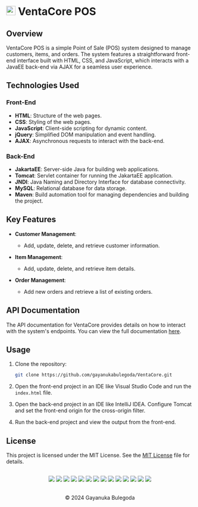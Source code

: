 # <img src="https://raw.githubusercontent.com/Tarikul-Islam-Anik/Animated-Fluent-Emojis/master/Emojis/Symbols/Bubbles.png" alt="Bubbles" width="25" height="25" /> VentaCore POS

## Overview

VentaCore POS is a simple Point of Sale (POS) system designed to manage customers, items, and orders. 
The system features a straightforward front-end interface built with HTML, CSS, and JavaScript, 
which interacts with a JavaEE back-end via AJAX for a seamless user experience.

## Technologies Used

### Front-End
- **HTML**: Structure of the web pages.
- **CSS**: Styling of the web pages.
- **JavaScript**: Client-side scripting for dynamic content.
- **jQuery**: Simplified DOM manipulation and event handling.
- **AJAX**: Asynchronous requests to interact with the back-end.

### Back-End
- **JakartaEE**: Server-side Java for building web applications.
- **Tomcat**: Servlet container for running the JakartaEE application.
- **JNDI**: Java Naming and Directory Interface for database connectivity.
- **MySQL**: Relational database for data storage.
- **Maven**: Build automation tool for managing dependencies and building the project.

## Key Features

- **Customer Management**:
  - Add, update, delete, and retrieve customer information.

- **Item Management**:
  - Add, update, delete, and retrieve item details.

- **Order Management**:
  - Add new orders and retrieve a list of existing orders.
 
## API Documentation

The API documentation for VentaCore provides details on how to interact with the system's endpoints. You can view the full documentation [here](https://documenter.getpostman.com/view/35385574/2sA3s3Fq9N).

## Usage

1. Clone the repository:
   ```bash
   git clone https://github.com/gayanukabulegoda/VentaCore.git

2. Open the front-end project in an IDE like Visual Studio Code and run the `index.html` file.
   
3. Open the back-end project in an IDE like IntelliJ IDEA. Configure Tomcat and set the front-end origin for the cross-origin filter.
   
4. Run the back-end project and view the output from the front-end.

## License

This project is licensed under the MIT License. See the [MIT License](LICENSE) file for details.

##
<div align="center">
<a href="https://github.com/gayanukabulegoda" target="blank"><img src = "https://img.shields.io/badge/GitHub-100000?style=for-the-badge&logo=github&logoColor=white"></a>
<a href="https://git-scm.com/" target="blank"><img src = "https://img.shields.io/badge/Git-100000?style=for-the-badge&logo=git&logoColor=white"></a>
<a href="https://html.com/html5/" target="_blank"><img src = "https://img.shields.io/badge/HTML5-100000?style=for-the-badge&logo=HTML5&logoColor=white"></a>
<a href="https://css3.com/" target="_blank"><img src = "https://img.shields.io/badge/CSS3-100000?style=for-the-badge&logo=CSS3&logoColor=white"></a>
<a href="https://www.javascript.com/" target="_blank"><img src = "https://img.shields.io/badge/JavaScript-100000?style=for-the-badge&logo=JavaScript&logoColor=white"></a>
<a href="https://jquery.com/" target="_blank"><img src = "https://img.shields.io/badge/jQuery-100000?style=for-the-badge&logo=jQuery&logoColor=white"></a>
<a href="https://api.jquery.com/category/ajax/" target="_blank"><img src = "https://img.shields.io/badge/AJAX-100000?style=for-the-badge&logo=Crowdsource&logoColor=white"></a>
<a href="https://jakarta.ee/compatibility/download/" target="blank"><img src = "https://img.shields.io/badge/JakartaEE-100000?style=for-the-badge&logo=eclipse&logoColor=white"></a>
<a href="https://tomcat.apache.org/" target="blank"><img src = "https://img.shields.io/badge/Tomcat-100000?style=for-the-badge&logo=apachetomcat&logoColor=white"></a>
<a href="https://docs.oracle.com/javase/jndi/docs.html" target="blank"><img src = "https://img.shields.io/badge/JNDI-100000?style=for-the-badge&logo=oracle&logoColor=white"></a>
<a href="https://www.mysql.com/downloads/" target="blank"><img src = "https://img.shields.io/badge/Mysql-100000?style=for-the-badge&logo=mysql&logoColor=white"></a>
<a href="https://maven.apache.org/download.cgi" target="blank"><img src = "https://img.shields.io/badge/Maven-100000?style=for-the-badge&logo=apachemaven&logoColor=white"></a>
<a href="https://logback.qos.ch/documentation.html" target="blank"><img src = "https://img.shields.io/badge/Logback-100000?style=for-the-badge&logo=ko-fi&logoColor=white"></a>
<a href="https://www.postman.com/downloads/" target="blank"><img src = "https://img.shields.io/badge/Postman-100000?style=for-the-badge&logo=Postman&logoColor=white"></a>
</div> <br>
<p align="center">
  &copy; 2024 Gayanuka Bulegoda
</p>


